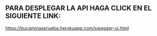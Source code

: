 ## PARA DESPLEGAR LA API HAGA CLICK EN EL SIGUIENTE LINK:
https://bucaminasprueba.herokuapp.com/swagger-ui.html

